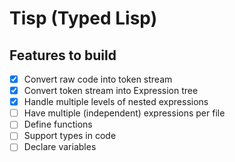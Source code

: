 # Tisp (**T**yped **Lisp**)

## Features to build

- [x] Convert raw code into token stream
- [x] Convert token stream into Expression tree
- [x] Handle multiple levels of nested expressions
- [ ] Have multiple (independent) expressions per file
- [ ] Define functions
- [ ] Support types in code
- [ ] Declare variables
